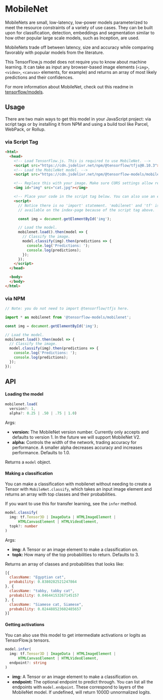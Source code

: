 # MobileNet

MobileNets are small, low-latency, low-power models parameterized to meet the resource constraints of a variety of use cases. They can be built upon for classification, detection, embeddings and segmentation similar to how other popular large scale models, such as Inception, are used.

MobileNets trade off between latency, size and accuracy while comparing favorably with popular models from the literature.

This TensorFlow.js model does not require you to know about machine learning.
It can take as input any browser-based image elements (`<img>`, `<video>`, `<canvas>`
elements, for example) and returns an array of most likely predictions and
their confidences.

For more information about MobileNet, check out this readme in
[tensorflow/models](https://github.com/tensorflow/models/blob/master/research/slim/nets/mobilenet_v1.md).

## Usage

There are two main ways to get this model in your JavaScript project: via script tags or by installing it from NPM and using a build tool like Parcel, WebPack, or Rollup.

### via Script Tag

```html
<html>
  <head>
    <!-- Load TensorFlow.js. This is required to use MobileNet. -->
    <script src="https://cdn.jsdelivr.net/npm/@tensorflow/tfjs@0.10.3"> </script>
    <!-- Load the MobileNet model. -->
    <script src="https://cdn.jsdelivr.net/npm/@tensorflow-models/mobilenet@0.1.0"> </script>

    <!-- Replace this with your image. Make sure CORS settings allow reading the image! -->
    <img id="img" src="cat.jpg"></img>

    <!-- Place your code in the script tag below. You can also use an external .js file -->
    <script>
      // Notice there is no 'import' statement. 'mobilenet' and 'tf' is
      // available on the index-page because of the script tag above.

      const img = document.getElementById('img');

      // Load the model.
      mobilenet.load().then(model => {
        // Classify the image.
        model.classify(img).then(predictions => {
          console.log('Predictions: ');
          console.log(predictions);
        });
      });
    </script>
  </head>

  <body>
  </body>
</html>
```

### via NPM

```js
// Note: you do not need to import @tensorflow/tfjs here.

import * as mobilenet from '@tensorflow-models/mobilenet';

const img = document.getElementById('img');

// Load the model.
mobilenet.load().then(model => {
  // Classify the image.
  model.classify(img).then(predictions => {
    console.log('Predictions: ');
    console.log(predictions);
  });
});
```

## API

#### Loading the model
```ts
mobilenet.load(
  version?: 1,
  alpha?: 0.25 | .50 | .75 | 1.0)
```

Args:
- **version:** The MobileNet version number. Currently only accepts and defaults to version 1. In the future we will support MobileNet V2.
- **alpha:** Controls the width of the network, trading accuracy for performance. A smaller alpha decreases accuracy and increases performance. Defaults to 1.0.

Returns a `model` object.

#### Making a classification

You can make a classification with mobilenet without needing to create a Tensor
with `MobileNet.classify`, which takes an input image element and returns an
array with top classes and their probabilities.

If you want to use this for transfer learning, see the `infer` method.

```ts
model.classify(
  img: tf.Tensor3D | ImageData | HTMLImageElement |
      HTMLCanvasElement | HTMLVideoElement,
  topk?: number
)
```

Args:
- **img:** A Tensor or an image element to make a classification on.
- **topk:** How many of the top probabilities to return. Defaults to 3.

Returns an array of classes and probabilities that looks like:

```js
[{
  className: "Egyptian cat",
  probability: 0.8380282521247864
}, {
  className: "tabby, tabby cat",
  probability: 0.04644153267145157
}, {
  className: "Siamese cat, Siamese",
  probability: 0.024488523602485657
}]
```

#### Getting activations

You can also use this model to get intermediate activations or logits as
TensorFlow.js tensors.

```ts
model.infer(
  img: tf.Tensor3D | ImageData | HTMLImageElement |
      HTMLCanvasElement | HTMLVideoElement,
  endpoint?: string
)
```

- **img:** A Tensor or an image element to make a classification on.
- **endpoint:** The optional endpoint to predict through. You can list all the endpoints with `model.endpoint`. These correspond to layers of the MobileNet model. If undefined, will return 1000D unnormalized logits.
